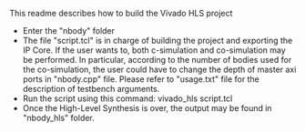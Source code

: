 This readme describes how to build the Vivado HLS project

- Enter the "nbody" folder
- The file "script.tcl" is in charge of building the project and exporting the IP Core. If the user wants to, both c-simulation and co-simulation may be performed. In particular, according to the number of bodies used for the co-simulation, the user could have to change the depth of master axi ports in "nbody.cpp" file. Please refer to "usage.txt" file for the description of testbench arguments.
- Run the script using this command: 
	vivado_hls script.tcl
- Once the High-Level Synthesis is over, the output may be found in "nbody_hls" folder.